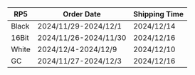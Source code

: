 |**RP5**|   **Order Date**    |**Shipping Time**|
|-------|---------------------|-----------------|
| Black |2024/11/29-2024/12/1 |   2024/12/14    |
| 16Bit |2024/11/26-2024/11/30|   2024/12/16    |
| White | 2024/12/4-2024/12/9 |   2024/12/10    |
|  GC   |2024/11/27-2024/12/3 |   2024/12/16    |
